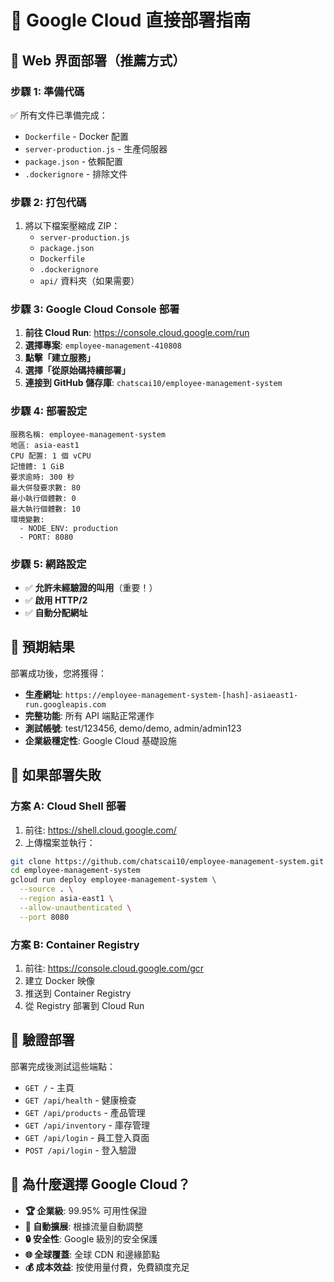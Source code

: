 # 🚀 Google Cloud 直接部署指南

## 🎯 Web 界面部署（推薦方式）

### 步驟 1: 準備代碼
✅ 所有文件已準備完成：
- `Dockerfile` - Docker 配置
- `server-production.js` - 生產伺服器
- `package.json` - 依賴配置
- `.dockerignore` - 排除文件

### 步驟 2: 打包代碼
1. 將以下檔案壓縮成 ZIP：
   - `server-production.js`
   - `package.json`
   - `Dockerfile`
   - `.dockerignore`
   - `api/` 資料夾（如果需要）

### 步驟 3: Google Cloud Console 部署
1. **前往 Cloud Run**: https://console.cloud.google.com/run
2. **選擇專案**: `employee-management-410808`
3. **點擊「建立服務」**
4. **選擇「從原始碼持續部署」**
5. **連接到 GitHub 儲存庫**: `chatscai10/employee-management-system`

### 步驟 4: 部署設定
```
服務名稱: employee-management-system
地區: asia-east1
CPU 配置: 1 個 vCPU
記憶體: 1 GiB
要求逾時: 300 秒
最大併發要求數: 80
最小執行個體數: 0
最大執行個體數: 10
環境變數:
  - NODE_ENV: production
  - PORT: 8080
```

### 步驟 5: 網路設定
- ✅ **允許未經驗證的叫用**（重要！）
- ✅ **啟用 HTTP/2**
- ✅ **自動分配網址**

## 🎯 預期結果

部署成功後，您將獲得：
- **生產網址**: `https://employee-management-system-[hash]-asiaeast1-run.googleapis.com`
- **完整功能**: 所有 API 端點正常運作
- **測試帳號**: test/123456, demo/demo, admin/admin123
- **企業級穩定性**: Google Cloud 基礎設施

## 🔧 如果部署失敗

### 方案 A: Cloud Shell 部署
1. 前往: https://shell.cloud.google.com/
2. 上傳檔案並執行：
```bash
git clone https://github.com/chatscai10/employee-management-system.git
cd employee-management-system
gcloud run deploy employee-management-system \
  --source . \
  --region asia-east1 \
  --allow-unauthenticated \
  --port 8080
```

### 方案 B: Container Registry
1. 前往: https://console.cloud.google.com/gcr
2. 建立 Docker 映像
3. 推送到 Container Registry
4. 從 Registry 部署到 Cloud Run

## 🎉 驗證部署

部署完成後測試這些端點：
- `GET /` - 主頁
- `GET /api/health` - 健康檢查
- `GET /api/products` - 產品管理
- `GET /api/inventory` - 庫存管理
- `GET /api/login` - 員工登入頁面
- `POST /api/login` - 登入驗證

## 💎 為什麼選擇 Google Cloud？

- **🏆 企業級**: 99.95% 可用性保證
- **🚀 自動擴展**: 根據流量自動調整
- **🔒 安全性**: Google 級別的安全保護
- **🌐 全球覆蓋**: 全球 CDN 和邊緣節點
- **💰 成本效益**: 按使用量付費，免費額度充足